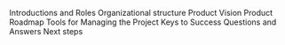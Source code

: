 Introductions and Roles
Organizational structure
Product Vision
Product Roadmap
Tools for Managing the Project
Keys to Success
Questions and Answers
Next steps
